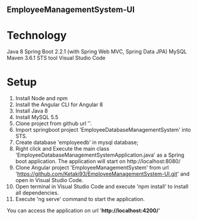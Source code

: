 ## EmployeeManagementSystem-UI

# Technology
Java 8
Spring Boot 2.2.1 (with Spring Web MVC, Spring Data JPA)
MySQL
Maven 3.6.1
STS tool
Visual Studio Code

# Setup
1. Install Node and npm
2. Install the Angular CLI for Angular 8
3. Install Java 8
4. Install MySQL 5.5
5. Clone project from github url ''.
6. Import springboot project 'EmployeeDatabaseManagementSystem' into STS.
7. Create database 'employeedb' in mysql database;
8. Right click and Execute the main class 'EmployeeDatabaseManagementSystemApplication.java' as a Spring boot application. The application will start on http://localhost:8080/
9. Clone Angular project 'EmployeeManagementSystem' from url 'https://github.com/Ketaki93/EmployeeManagementSystem-UI.git'
and open in Visual Studio Code.
10. Open terminal in Visual Studio Code and execute 'npm install' to install all dependencies.
11. Execute 'ng serve' command to start the application.

You can access the application on url '**http://localhost:4200/**'
